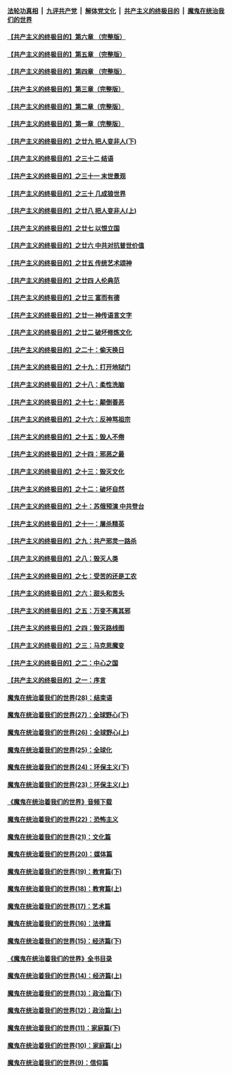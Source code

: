 

####  [法轮功真相](../../../../basic/blob/master/README.md?t=06071531) &nbsp;|&nbsp; [九评共产党](../../../../9ping.md/blob/master/README.md?t=06071531) &nbsp;|&nbsp; [解体党文化](../../../../jtdwh.md/blob/master/README.md?t=06071531)  &nbsp;|&nbsp; [共产主义的终极目的](../../../../gczydzjmd.md/blob/master/README.md?t=06071531) &nbsp;|&nbsp; [魔鬼在统治我们的世界](../../../../mgztzwmdsj.md/blob/master/README.md?t=06071531) 

#### [【共产主义的终极目的】第六章 （完整版）](../pages/nsc422/n11428913.md?t=06071531) 

#### [【共产主义的终极目的】第五章 （完整版）](../pages/nsc422/n11428912.md?t=06071531) 

#### [【共产主义的终极目的】第四章 （完整版）](../pages/nsc422/n11428907.md?t=06071531) 

#### [【共产主义的终极目的】第三章（完整版）](../pages/nsc422/n11428848.md?t=06071531) 

#### [【共产主义的终极目的】第二章（完整版）](../pages/nsc422/n11428831.md?t=06071531) 

#### [【共产主义的终极目的】第一章（完整版）](../pages/nsc422/n11417651.md?t=06071531) 

#### [【共产主义的终极目的】之廿九 把人变非人(下)](../pages/nsc422/n11344140.md?t=06071531) 

#### [【共产主义的终极目的】之三十二 结语](../pages/nsc422/n11360535.md?t=06071531) 

#### [【共产主义的终极目的】之三十一 末世景观](../pages/nsc422/n11351129.md?t=06071531) 

#### [【共产主义的终极目的】之三十 几成狼世界](../pages/nsc422/n11348280.md?t=06071531) 

#### [【共产主义的终极目的】之廿八 把人变非人(上)](../pages/nsc422/n11340492.md?t=06071531) 

#### [【共产主义的终极目的】之廿七 以恨立国](../pages/nsc422/n11336944.md?t=06071531) 

#### [【共产主义的终极目的】之廿六 中共对抗普世价值](../pages/nsc422/n11324785.md?t=06071531) 

#### [【共产主义的终极目的】之廿五 传统艺术颂神](../pages/nsc422/n11296396.md?t=06071531) 

#### [【共产主义的终极目的】之廿四 人伦典范](../pages/nsc422/n11296397.md?t=06071531) 

#### [【共产主义的终极目的】之廿三 富而有德](../pages/nsc422/n11283598.md?t=06071531) 

#### [【共产主义的终极目的】之廿一 神传语言文字](../pages/nsc422/n11263265.md?t=06071531) 

#### [【共产主义的终极目的】之廿二 破坏修炼文化](../pages/nsc422/n11245728.md?t=06071531) 

#### [【共产主义的终极目的】之二十：偷天换日](../pages/nsc422/n11238846.md?t=06071531) 

#### [【共产主义的终极目的】之十九：打开地狱门](../pages/nsc422/n11206376.md?t=06071531) 

#### [【共产主义的终极目的】之十八：柔性洗脑](../pages/nsc422/n11199994.md?t=06071531) 

#### [【共产主义的终极目的】之十七：颠倒善恶](../pages/nsc422/n11179782.md?t=06071531) 

#### [【共产主义的终极目的】之十六：反神骂祖宗](../pages/nsc422/n11166798.md?t=06071531) 

#### [【共产主义的终极目的】之十五：毁人不倦](../pages/nsc422/n11166792.md?t=06071531) 

#### [【共产主义的终极目的】之十四：邪恶之最](../pages/nsc422/n11150249.md?t=06071531) 

#### [【共产主义的终极目的】之十三：毁灭文化](../pages/nsc422/n11135227.md?t=06071531) 

#### [【共产主义的终极目的】之十二：破坏自然](../pages/nsc422/n11135214.md?t=06071531) 

#### [【共产主义的终极目的】之十：苏俄预演 中共登台](../pages/nsc422/n11118424.md?t=06071531) 

#### [【共产主义的终极目的】之十一：屠杀精英](../pages/nsc422/n11118442.md?t=06071531) 

#### [【共产主义的终极目的】之九：共产邪灵一路杀](../pages/nsc422/n11114139.md?t=06071531) 

#### [【共产主义的终极目的】之八：毁灭人类](../pages/nsc422/n11108503.md?t=06071531) 

#### [【共产主义的终极目的】之七：受苦的还是工农](../pages/nsc422/n11101809.md?t=06071531) 

#### [【共产主义的终极目的】之六：甜头和苦头](../pages/nsc422/n11096971.md?t=06071531) 

#### [【共产主义的终极目的】之五：万变不离其邪](../pages/nsc422/n11091285.md?t=06071531) 

#### [【共产主义的终极目的】之四：毁灭路线图](../pages/nsc422/n11086284.md?t=06071531) 

#### [【共产主义的终极目的】之三：马克思魔变](../pages/nsc422/n11061941.md?t=06071531) 

#### [【共产主义的终极目的】之二：中心之国](../pages/nsc422/n11047728.md?t=06071531) 

#### [【共产主义的终极目的】之一：序言](../pages/nsc422/n11086077.md?t=06071531) 

#### [魔鬼在统治着我们的世界(28)：结束语](../pages/nsc422/n10936246.md?t=06071531) 

#### [魔鬼在统治着我们的世界(27)：全球野心(下)](../pages/nsc422/n10928319.md?t=06071531) 

#### [魔鬼在统治着我们的世界(26)：全球野心(上)](../pages/nsc422/n10900318.md?t=06071531) 

#### [魔鬼在统治着我们的世界(25)：全球化](../pages/nsc422/n10788205.md?t=06071531) 

#### [魔鬼在统治着我们的世界(24)：环保主义(下)](../pages/nsc422/n10695307.md?t=06071531) 

#### [魔鬼在统治着我们的世界(23)：环保主义(上)](../pages/nsc422/n10688613.md?t=06071531) 

#### [《魔鬼在统治着我们的世界》音频下载](../pages/nsc422/n10635553.md?t=06071531) 

#### [魔鬼在统治着我们的世界(22)：恐怖主义](../pages/nsc422/n10614727.md?t=06071531) 

#### [魔鬼在统治着我们的世界(21)：文化篇](../pages/nsc422/n10597706.md?t=06071531) 

#### [魔鬼在统治着我们的世界(20)：媒体篇](../pages/nsc422/n10586579.md?t=06071531) 

#### [魔鬼在统治着我们的世界(19)：教育篇(下)](../pages/nsc422/n10564808.md?t=06071531) 

#### [魔鬼在统治着我们的世界(18)：教育篇(上)](../pages/nsc422/n10526970.md?t=06071531) 

#### [魔鬼在统治着我们的世界(17)：艺术篇](../pages/nsc422/n10499093.md?t=06071531) 

#### [魔鬼在统治着我们的世界(16)：法律篇](../pages/nsc422/n10485969.md?t=06071531) 

#### [魔鬼在统治着我们的世界(15)：经济篇(下)](../pages/nsc422/n10469975.md?t=06071531) 

#### [《魔鬼在统治着我们的世界》全书目录](../pages/nsc422/n10464261.md?t=06071531) 

#### [魔鬼在统治着我们的世界(14)：经济篇(上)](../pages/nsc422/n10457370.md?t=06071531) 

#### [魔鬼在统治着我们的世界(13)：政治篇(下)](../pages/nsc422/n10448270.md?t=06071531) 

#### [魔鬼在统治着我们的世界(12)：政治篇(上)](../pages/nsc422/n10444576.md?t=06071531) 

#### [魔鬼在统治着我们的世界(11)：家庭篇(下)](../pages/nsc422/n10440961.md?t=06071531) 

#### [魔鬼在统治着我们的世界(10)：家庭篇(上)](../pages/nsc422/n10435448.md?t=06071531) 

#### [魔鬼在统治着我们的世界(9)：信仰篇](../pages/nsc422/n10432159.md?t=06071531) 

